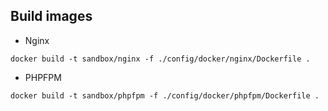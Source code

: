 ## Build images
- Nginx

```docker build -t sandbox/nginx -f ./config/docker/nginx/Dockerfile .```

- PHPFPM

```docker build -t sandbox/phpfpm -f ./config/docker/phpfpm/Dockerfile .```
